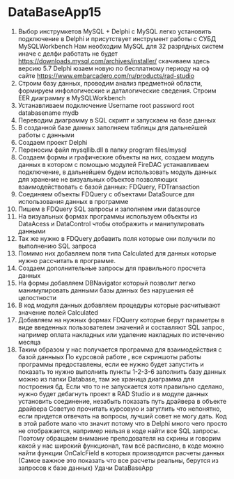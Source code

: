 # DataBaseApp15
1. Выбор инструмкетов
   MySQL + Delphi
   с MySQL легко установить подключение в Delphi и присутствует инструмент работы с СУБД MySQLWorkbench
  Нам необходим MySQL для 32 разрядных систем иначе с делфи работать не будет
https://downloads.mysql.com/archives/installer/ скачиваем здесь версию 5.7
Delphi юзаем новую по бесплатному периоду на оф сайте
https://www.embarcadero.com/ru/products/rad-studio
2. Строим базу данных, проводим анализ предметной области, формируем инфологические и даталогические сведения. Строим EER диаграмму в MySQLWorkbench
3. Устанавливаем подключение
   Username root
   password root
   databasename mydb
4. Переводим диаграмму в SQL скрипт и запускаем на базе данных
5. В созданной базе данных заполняем таблицы для дальнейшей работы с данными
6. Создаем проект Delphi
7. Переносим файл mysqllib.dll в папку program files/mysql
8. Создаем формы и графические объекты на них, создаем модуль данных в котором с помощью модулей FireDAC устанавливаем подключение, в дальнейшем будем использовать модуль данных для хранение не визуальных объектов позволяющих взаимодействовать с базой данных: FDQuery, FDTransaction
9. Соединяем объекты FDQuery с объектами DataSource для использования данных в программе
10. Пишем в FDQuery SQL запросы и заполняем ими datasource
11. На визуальных формах программы используем объекты из DataAcess и DataControl чтобы отображить и манипулировать данными
12. Так же нужно в FDQuery добавить поля которые они получили по выполнению SQL запроса
13. Помимо них добавляем поля типа Calculated для данных которые нужно рассчитать в программе.
14. Создаем дополнительные запросы для правильного просчета данных
15. На формы добавляем DBNavigator который позволит легко манимулировать данными базы данных без нарушения её целостности
16. В код модуля данных добавляем процедуры которые расчитывают значение полей Calculated
17. Добавляем на нужных формах FDQuery которые берут параметры в виде введенных пользователем значений и составляют SQL запрос, например оплата накладных или удаление накладных по истечению месяца
18. Таким образом у нас получается программа для взаимодействия с базой данныых
По курсовой работе , все скриншоты работы программы предоставлены, если ее нужно будет запустить и показать то нужно выполнить пункты 1-2-3-6 заполнить базу данных можно из папки Database, там же храница диаграмма для построения бд. Если что то не запускается хотя правильно сделано, нужно будет дебагнуть проект в RAD Studio и в модуле данных установить соединение, незабыть показать путь драйвера в объекте драйвера
Советую прочитать курсовую и загуглить что непонятно, если придется отвечать на вопросы, лучший совет не могу дать.
Код в этой работе мало что значит потому что в Delphi много чего просто не отображается, например нельзя в коде найти все SQL запросы.
Поэтому обращаем внимание преподователя на скрины и говорим какой у нас широкий функционал, там всё расписано, в коде можно найти функции OnCalcField в которых производятся расчеты данных (Самое важное это показать что все расчеты реальны, берутся из запросов к базе данных)
Удачи
DataBaseApp
